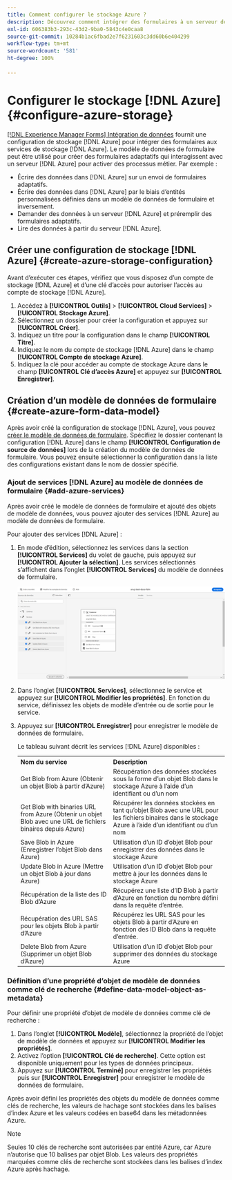 ```yaml
---
title: Comment configurer le stockage Azure ?
description: Découvrez comment intégrer des formulaires à un serveur de stockage Azure.
exl-id: 606383b3-293c-43d2-9ba0-5843c4e0caa8
source-git-commit: 10284b1ac6fbad2e7f6231603c3dd60b6e404299
workflow-type: tm+mt
source-wordcount: '581'
ht-degree: 100%

---
```


# Configurer le stockage [!DNL Azure] {#configure-azure-storage}

[[!DNL Experience Manager Forms] Intégration de données](data-integration.md) fournit une configuration de stockage [!DNL Azure] pour intégrer des formulaires aux services de stockage [!DNL Azure]. Le modèle de données de formulaire peut être utilisé pour créer des formulaires adaptatifs qui interagissent avec un serveur [!DNL Azure] pour activer des processus métier. Par exemple :

* Écrire des données dans [!DNL Azure] sur un envoi de formulaires adaptatifs.
* Écrire des données dans [!DNL Azure] par le biais d’entités personnalisées définies dans un modèle de données de formulaire et inversement.
* Demander des données à un serveur [!DNL Azure] et préremplir des formulaires adaptatifs.
* Lire des données à partir du serveur [!DNL Azure].

## Créer une configuration de stockage [!DNL Azure] {#create-azure-storage-configuration}

Avant d’exécuter ces étapes, vérifiez que vous disposez d’un compte de stockage [!DNL Azure] et d’une clé d’accès pour autoriser l’accès au compte de stockage [!DNL Azure].

1. Accédez à **[!UICONTROL Outils]** > **[!UICONTROL Cloud Services]** > **[!UICONTROL Stockage Azure]**.
1. Sélectionnez un dossier pour créer la configuration et appuyez sur **[!UICONTROL Créer]**.
1. Indiquez un titre pour la configuration dans le champ **[!UICONTROL Titre]**.
1. Indiquez le nom du compte de stockage [!DNL Azure] dans le champ **[!UICONTROL Compte de stockage Azure]**.
1. Indiquez la clé pour accéder au compte de stockage Azure dans le champ **[!UICONTROL Clé d’accès Azure]** et appuyez sur **[!UICONTROL Enregistrer]**.

## Création d’un modèle de données de formulaire {#create-azure-form-data-model}

Après avoir créé la configuration de stockage [!DNL Azure], vous pouvez [créer le modèle de données de formulaire](create-form-data-models.md). Spécifiez le dossier contenant la configuration [!DNL Azure] dans le champ **[!UICONTROL Configuration de source de données]** lors de la création du modèle de données de formulaire. Vous pouvez ensuite sélectionner la configuration dans la liste des configurations existant dans le nom de dossier spécifié.

### Ajout de services [!DNL Azure] au modèle de données de formulaire {#add-azure-services}

Après avoir créé le modèle de données de formulaire et ajouté des objets de modèle de données, vous pouvez ajouter des services [!DNL Azure] au modèle de données de formulaire.

Pour ajouter des services [!DNL Azure] :

1. En mode d’édition, sélectionnez les services dans la section **[!UICONTROL Services]** du volet de gauche, puis appuyez sur **[!UICONTROL Ajouter la sélection]**. Les services sélectionnés s’affichent dans l’onglet **[!UICONTROL Services]** du modèle de données de formulaire.

   ![Ajouter les services sélectionnés](assets/select-services.png)

1. Dans l’onglet **[!UICONTROL Services]**, sélectionnez le service et appuyez sur **[!UICONTROL Modifier les propriétés]**. En fonction du service, définissez les objets de modèle d’entrée ou de sortie pour le service.

1. Appuyez sur **[!UICONTROL Enregistrer]** pour enregistrer le modèle de données de formulaire.

   Le tableau suivant décrit les services [!DNL Azure] disponibles :

   <table>
    <tbody>
     <tr>
      <th><strong>Nom du service</strong></th>
      <th><strong>Description</strong></th>
     </tr>
     <tr>
      <td>Get Blob from Azure (Obtenir un objet Blob à partir d’Azure)</td>
      <td>Récupération des données stockées sous la forme d’un objet Blob dans le stockage Azure à l’aide d’un identifiant ou d’un nom</td>
     </tr>
     <tr>
      <td>Get Blob with binaries URL from Azure (Obtenir un objet Blob avec une URL de fichiers binaires depuis Azure)</td>
      <td>Récupérer les données stockées en tant qu’objet Blob avec une URL pour les fichiers binaires dans le stockage Azure à l’aide d’un identifiant ou d’un nom</td>
     </tr>
     <tr>
      <td>Save Blob in Azure (Enregistrer l’objet Blob dans Azure)</td>
      <td>Utilisation d’un ID d’objet Blob pour enregistrer des données dans le stockage Azure</td>
     </tr>
     <tr>
      <td>Update Blob in Azure (Mettre un objet Blob à jour dans Azure)</td>
      <td>Utilisation d’un ID d’objet Blob pour mettre à jour les données dans le stockage Azure</td>
     </tr>
     <tr>
      <td>Récupération de la liste des ID Blob d’Azure</td>
      <td>Récupérez une liste d’ID Blob à partir d’Azure en fonction du nombre défini dans la requête d’entrée.</td>
     </tr>
     <tr>
      <td>Récupération des URL SAS pour les objets Blob à partir d’Azure</td>
      <td>Récupérez les URL SAS pour les objets Blob à partir d’Azure en fonction des ID Blob dans la requête d’entrée.</td>
     </tr>
     <tr>
      <td>Delete Blob from Azure (Supprimer un objet Blob d’Azure)</td>
      <td>Utilisation d’un ID d’objet Blob pour supprimer des données du stockage Azure</td>
     </tr>
    </tbody>
   </table>

### Définition d’une propriété d’objet de modèle de données comme clé de recherche {#define-data-model-object-as-metadata}

Pour définir une propriété d’objet de modèle de données comme clé de recherche :

1. Dans l’onglet **[!UICONTROL Modèle]**, sélectionnez la propriété de l’objet de modèle de données et appuyez sur **[!UICONTROL Modifier les propriétés]**.
1. Activez l’option **[!UICONTROL Clé de recherche]**. Cette option est disponible uniquement pour les types de données principaux.
1. Appuyez sur **[!UICONTROL Terminé]** pour enregistrer les propriétés puis sur **[!UICONTROL Enregistrer]** pour enregistrer le modèle de données de formulaire.

Après avoir défini les propriétés des objets du modèle de données comme clés de recherche, les valeurs de hachage sont stockées dans les balises dʼindex Azure et les valeurs codées en base64 dans les métadonnées Azure.

>[!NOTE]
>
>Seules 10 clés de recherche sont autorisées par entité Azure, car Azure nʼautorise que 10 balises par objet Blob. Les valeurs des propriétés marquées comme clés de recherche sont stockées dans les balises d’index Azure après hachage.
